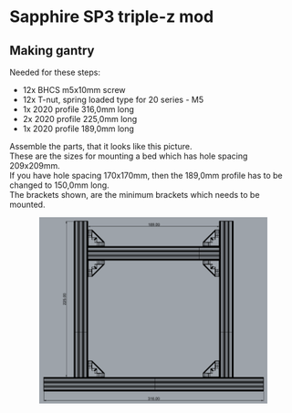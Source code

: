 # Sapphire SP3 triple-z mod

## Making gantry
Needed for these steps: <br>
- 12x BHCS m5x10mm screw <br>
- 12x T-nut, spring loaded type for 20 series - M5 <br>
- 1x 2020 profile 316,0mm long <br>
- 2x 2020 profile 225,0mm long <br>
- 1x 2020 profile 189,0mm long <br>

Assemble the parts, that it looks like this picture. <br>
These are the sizes for mounting a bed which has hole spacing 209x209mm. <br>
If you have hole spacing 170x170mm, then the 189,0mm profile has to be changed to 150,0mm long. <br>
The brackets shown, are the minimum brackets which needs to be mounted. <br>
<p align="center">
  <img width="400" src="../pictures/gantry.png">
</p>
